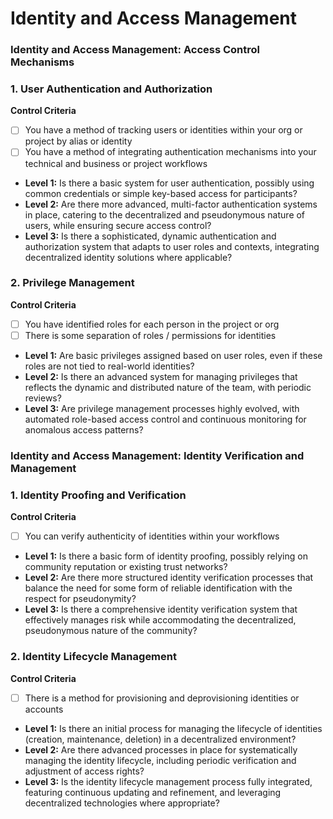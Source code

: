# Identity and Access Management

### Identity and Access Management: Access Control Mechanisms

### 1. User Authentication and Authorization

**Control Criteria**

- [ ]  You have a method of tracking users or identities within your org or project by alias or identity
- [ ]  You have a method of integrating authentication mechanisms into your technical and business or project workflows
- **Level 1:** Is there a basic system for user authentication, possibly using common credentials or simple key-based access for participants?
- **Level 2:** Are there more advanced, multi-factor authentication systems in place, catering to the decentralized and pseudonymous nature of users, while ensuring secure access control?
- **Level 3:** Is there a sophisticated, dynamic authentication and authorization system that adapts to user roles and contexts, integrating decentralized identity solutions where applicable?

### 2. Privilege Management

**Control Criteria**

- [ ]  You have identified roles for each person in the project or org
- [ ]  There is some separation of roles / permissions for identities
- **Level 1:** Are basic privileges assigned based on user roles, even if these roles are not tied to real-world identities?
- **Level 2:** Is there an advanced system for managing privileges that reflects the dynamic and distributed nature of the team, with periodic reviews?
- **Level 3:** Are privilege management processes highly evolved, with automated role-based access control and continuous monitoring for anomalous access patterns?

### Identity and Access Management: Identity Verification and Management

### 1. Identity Proofing and Verification

**Control Criteria**

- [ ]  You can verify authenticity of identities within your workflows
- **Level 1:** Is there a basic form of identity proofing, possibly relying on community reputation or existing trust networks?
- **Level 2:** Are there more structured identity verification processes that balance the need for some form of reliable identification with the respect for pseudonymity?
- **Level 3:** Is there a comprehensive identity verification system that effectively manages risk while accommodating the decentralized, pseudonymous nature of the community?

### 2. Identity Lifecycle Management

**Control Criteria**

- [ ]  There is a method for provisioning and deprovisioning identities or accounts
- **Level 1:** Is there an initial process for managing the lifecycle of identities (creation, maintenance, deletion) in a decentralized environment?
- **Level 2:** Are there advanced processes in place for systematically managing the identity lifecycle, including periodic verification and adjustment of access rights?
- **Level 3:** Is the identity lifecycle management process fully integrated, featuring continuous updating and refinement, and leveraging decentralized technologies where appropriate?
